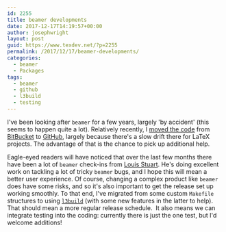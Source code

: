 ```yaml
---
id: 2255
title: beamer developments
date: 2017-12-17T14:19:57+00:00
author: josephwright
layout: post
guid: https://www.texdev.net/?p=2255
permalink: /2017/12/17/beamer-developments/
categories:
  - beamer
  - Packages
tags:
  - beamer
  - github
  - l3build
  - testing
---
```

I've been looking after <code>beamer</code> for a few years, largely 'by accident' (this seems to happen quite a lot). Relatively recently, I [moved the code](https://www.texdev.net/2016/11/27/beamer-moves-to-github/https://www.texdev.net/2016/11/27/beamer-moves-to-github/) from [BitBucket](https://bitbucket.org) to [GitHub](https://github.com), largely because there's a slow drift there for LaTeX projects. The advantage of that is the chance to pick up additional help.

Eagle-eyed readers will have noticed that over the last few months there have been a lot of `beamer` check-ins from [Louis Stuart](https://github.com/louisstuart96). He's doing excellent work on tackling a lot of tricky `beamer` bugs, and I hope this will mean a better user experience. Of course, changing a complex product like <code>beamer</code> does have some risks, and so it's also important to get the release set up working smoothly. To that end, I've migrated from some custom <code>Makefile</code> structures to using [<code>l3build</code>](https://github.com/latex3/l3build) (with some new features in the latter to help). That should mean a more regular release schedule.  It also means we can integrate testing into the coding: currently there is just the one test, but I'd welcome additions!
